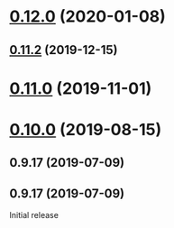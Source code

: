 # [0.12.0](https://github.com/erxes/erxes-logger/compare/0.11.2...0.12.0) (2020-01-08)

## [0.11.2](https://github.com/erxes/erxes-logger/compare/0.11.0...0.11.2) (2019-12-15)

# [0.11.0](https://github.com/erxes/erxes-logger/compare/0.10.0...0.11.0) (2019-11-01)

# [0.10.0](https://github.com/erxes/erxes-logger/compare/0.9.17...0.10.0) (2019-08-15)

## 0.9.17 (2019-07-09)

## 0.9.17 (2019-07-09)

Initial release
